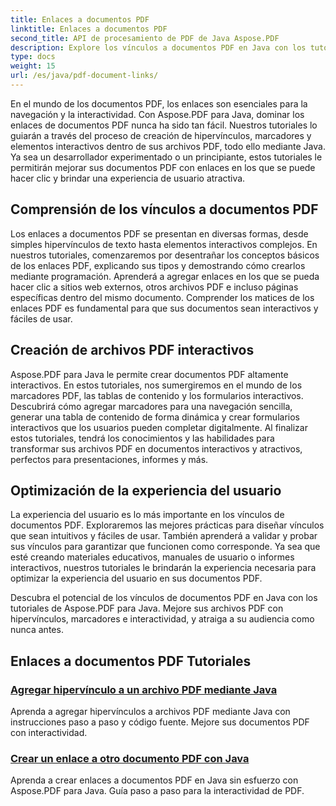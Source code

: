 ```yaml
---
title: Enlaces a documentos PDF
linktitle: Enlaces a documentos PDF
second_title: API de procesamiento de PDF de Java Aspose.PDF
description: Explore los vínculos a documentos PDF en Java con los tutoriales de Aspose.PDF para Java. Cree hipervínculos, marcadores y archivos PDF interactivos sin esfuerzo.
type: docs
weight: 15
url: /es/java/pdf-document-links/
---
```


En el mundo de los documentos PDF, los enlaces son esenciales para la navegación y la interactividad. Con Aspose.PDF para Java, dominar los enlaces de documentos PDF nunca ha sido tan fácil. Nuestros tutoriales lo guiarán a través del proceso de creación de hipervínculos, marcadores y elementos interactivos dentro de sus archivos PDF, todo ello mediante Java. Ya sea un desarrollador experimentado o un principiante, estos tutoriales le permitirán mejorar sus documentos PDF con enlaces en los que se puede hacer clic y brindar una experiencia de usuario atractiva.

## Comprensión de los vínculos a documentos PDF

Los enlaces a documentos PDF se presentan en diversas formas, desde simples hipervínculos de texto hasta elementos interactivos complejos. En nuestros tutoriales, comenzaremos por desentrañar los conceptos básicos de los enlaces PDF, explicando sus tipos y demostrando cómo crearlos mediante programación. Aprenderá a agregar enlaces en los que se pueda hacer clic a sitios web externos, otros archivos PDF e incluso páginas específicas dentro del mismo documento. Comprender los matices de los enlaces PDF es fundamental para que sus documentos sean interactivos y fáciles de usar.

## Creación de archivos PDF interactivos

Aspose.PDF para Java le permite crear documentos PDF altamente interactivos. En estos tutoriales, nos sumergiremos en el mundo de los marcadores PDF, las tablas de contenido y los formularios interactivos. Descubrirá cómo agregar marcadores para una navegación sencilla, generar una tabla de contenido de forma dinámica y crear formularios interactivos que los usuarios pueden completar digitalmente. Al finalizar estos tutoriales, tendrá los conocimientos y las habilidades para transformar sus archivos PDF en documentos interactivos y atractivos, perfectos para presentaciones, informes y más.

## Optimización de la experiencia del usuario

La experiencia del usuario es lo más importante en los vínculos de documentos PDF. Exploraremos las mejores prácticas para diseñar vínculos que sean intuitivos y fáciles de usar. También aprenderá a validar y probar sus vínculos para garantizar que funcionen como corresponde. Ya sea que esté creando materiales educativos, manuales de usuario o informes interactivos, nuestros tutoriales le brindarán la experiencia necesaria para optimizar la experiencia del usuario en sus documentos PDF.

Descubra el potencial de los vínculos de documentos PDF en Java con los tutoriales de Aspose.PDF para Java. Mejore sus archivos PDF con hipervínculos, marcadores e interactividad, y atraiga a su audiencia como nunca antes.

## Enlaces a documentos PDF Tutoriales
### [Agregar hipervínculo a un archivo PDF mediante Java](./add-hyperlink-in-pdf-file-using-java/)
Aprenda a agregar hipervínculos a archivos PDF mediante Java con instrucciones paso a paso y código fuente. Mejore sus documentos PDF con interactividad.
### [Crear un enlace a otro documento PDF con Java](./create-a-link-to-another-pdf-document-using-java/)
Aprenda a crear enlaces a documentos PDF en Java sin esfuerzo con Aspose.PDF para Java. Guía paso a paso para la interactividad de PDF.